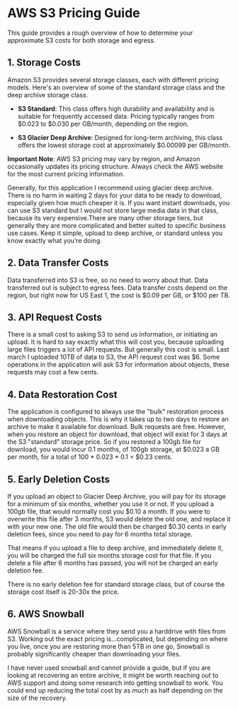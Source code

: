 # AWS S3 Pricing Guide

This guide provides a rough overview of how to determine your approximate S3 costs for both storage and egress.

## 1. Storage Costs

Amazon S3 provides several storage classes, each with different pricing models. Here's an overview of some of the standard storage class and the deep archive storage class.

- **S3 Standard**: This class offers high durability and availability and is suitable for frequently accessed data. Pricing typically ranges from $0.023 to $0.030 per GB/month, depending on the region.

- **S3 Glacier Deep Archive**: Designed for long-term archiving, this class offers the lowest storage cost at approximately $0.00099 per GB/month.

**Important Note**: AWS S3 pricing may vary by region, and Amazon occasionally updates its pricing structure. Always check the AWS website for the most current pricing information.

Generally, for this application I recommend using glacier deep archive. There is no harm in waiting 2 days for your data to be ready to download, especially given how much cheaper it is. If you want instant downloads, you can use S3 standard but I would not store large media data in that class, because its very expensive.There are many other storage tiers, but generally they are more complicated and better suited to specific business use cases. Keep it simple, upload to deep archive, or standard unless you know exactly what you’re doing.

## 2. Data Transfer Costs

Data transferred into S3 is free, so no need to worry about that. Data transferred out is subject to egress fees. Data transfer costs depend on the region, but right now for US East 1, the cost is $0.09 per GB, or $100 per TB.

##  3. API Request Costs
There is a small cost to asking S3 to send us information, or initiating an upload. It is hard to say exactly what this will cost you, because uploading large files triggers a lot of API requests. But generally this cost is small. Last march I uploaded 10TB of data to S3, the API request cost was $6. Some operations in the application will ask S3 for information about objects, these requests may cost a few cents.

## 4. Data Restoration Cost
The application is configured to always use the "bulk" restoration process when downloading objects. This is why it takes up to two days to restore an archive to make it available for download. Bulk requests are free. However, when you restore an object for download, that object will exist for 3 days at the S3 "standard" storage price. So if you restored a 100gb file for download, you would incur 0.1 months, of 100gb storage, at $0.023 a GB per month, for a total of 100 * 0.023 * 0.1 = $0.23 cents.

## 5. Early Deletion Costs
If you upload an object to Glacier Deep Archive, you will pay for its storage for a minimum of six months, whether you use it or not. If you upload a 100gb file, that would normally cost you $0.10 a month. If you were to overwrite this file after 3 months, S3 would delete the old one, and replace it with your new one. The old file would then be charged $0.30 cents in early deletion fees, since you need to pay for 6 months total storage.

That means if you upload a file to deep archive, and immediately delete it, you will be charged the full six months storage cost for that file.
If you delete a file after 6 months has passed, you will not be charged an early deletion fee.

There is no early deletion fee for standard storage class, but of course the storage cost itself is 20-30x the price. 

## 6. AWS Snowball
AWS Snowball is a service where they send you a harddrive with files from S3. Working out the exact pricing is...complicated, but depending on where you live, once you are restoring more than 5TB in one go, Snowball is probably significantly cheaper than downloading your files.

I have never used snowball and cannot provide a guide, but if you are looking at recovering an entire archive, it might be worth reaching out to AWS support and doing some research into getting snowball to work. You could end up reducing the total cost by as much as half depending on the size of the recovery.



